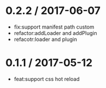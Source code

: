 
0.2.2 / 2017-06-07
==================

  * fix:support manifest path custom
  * refactor:addLoader and addPlugin
  * refacotr:loader and plugin

0.1.1 / 2017-05-12
==================

  * feat:support css hot reload
